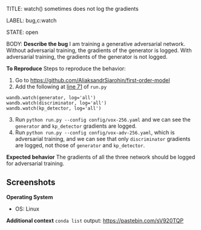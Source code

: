 TITLE:
watch() sometimes does not log the gradients

LABEL:
bug,c:watch

STATE:
open

BODY:
**Describe the bug**
I am training a generative adversarial network. Without adversarial training, the gradients of the generator is logged. With adversarial training, the gradients of the generator is not logged.

**To Reproduce**
Steps to reproduce the behavior:
1. Go to https://github.com/AliaksandrSiarohin/first-order-model
2. Add the following at [line 71](https://github.com/AliaksandrSiarohin/first-order-model/blob/a15d4597ca189f9c4dfb43f7788cccbf8c41a7c3/run.py#L71) of `run.py`
```
wandb.watch(generator, log='all')
wandb.watch(discriminator, log='all')
wandb.watch(kp_detector, log='all')
```
3. Run `python run.py --config config/vox-256.yaml` and we can see the `generator` and `kp_detector` gradients are logged.
4. Run `python run.py --config config/vox-adv-256.yaml`, which is adversarial training, and we can see that only `discriminator` gradients are logged, not those of `generator` and `kp_detector`.

**Expected behavior**
The gradients of all the three network should be logged for adversarial training.

**Screenshots**
-

**Operating System**
 - OS: Linux

**Additional context**
`conda list` output: https://pastebin.com/sV920TQP


